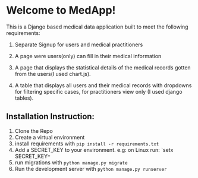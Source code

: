 # Welcome to MedApp!

This is a Django based medical data application built to meet the following requirements:

1. Separate Signup for users and medical practitioners

2. A page were users(only) can fill in their medical information

3. A page that displays the statistical details of the medical records gotten from the users(I used chart.js). 

4. A table that displays all users and their medical records with dropdowns for filtering specific cases, for practitioners view only (I used django tables).


## Installation Instruction:
1. Clone the Repo
2. Create a virtual environment
3. install requirements with `pip install -r requirements.txt`
4. Add a SECRET_KEY to your environment. e.g: on Linux run: `setx SECRET_KEY= <secret-key-of-your-choice> 
5. run migrations with `python manage.py migrate`
6. Run the development server with `python manage.py runserver` 

